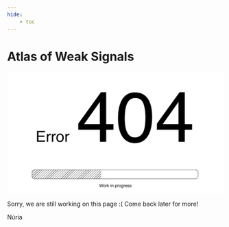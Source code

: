 ```yaml
---
hide:
    - toc
---
```


# Atlas of Weak Signals

![](../images/Work%20in%20progress_Mesa%20de%20trabajo%201.jpg)

Sorry, we are still working on this page :( 
Come back later for more!

Núria

